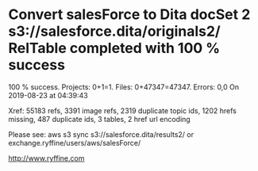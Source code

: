 # Convert salesForce to Dita docSet 2 s3://salesforce.dita/originals2/ RelTable completed with 100 % success

100 % success. Projects: 0+1=1.  Files: 0+47347=47347. Errors: 0,0  On 2019-08-23 at 04:39:43

Xref: 55183 refs, 3391 image refs, 2319 duplicate topic ids, 1202 hrefs missing, 487 duplicate ids, 3 tables, 2 href url encoding

Please see: aws s3 sync s3://salesforce.dita/results2/ or exchange.ryffine/users/aws/salesForce/

http://www.ryffine.com
